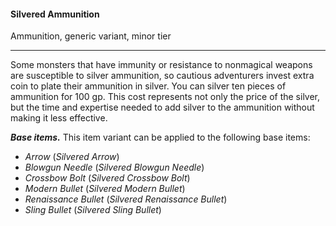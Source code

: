 #### Silvered Ammunition

Ammunition, generic variant, minor tier

---

Some monsters that have immunity or resistance to nonmagical weapons are susceptible to silver ammunition, so cautious adventurers invest extra coin to plate their ammunition in silver. You can silver ten pieces of ammunition for 100 gp. This cost represents not only the price of the silver, but the time and expertise needed to add silver to the ammunition without making it less effective.

***Base items.*** This item variant can be applied to the following base items:

- *Arrow* (*Silvered Arrow*)
- *Blowgun Needle* (*Silvered Blowgun Needle*)
- *Crossbow Bolt* (*Silvered Crossbow Bolt*)
- *Modern Bullet* (*Silvered Modern Bullet*)
- *Renaissance Bullet* (*Silvered Renaissance Bullet*)
- *Sling Bullet* (*Silvered Sling Bullet*)